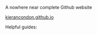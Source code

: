 A nowhere near complete Github website

<a href="http://kierancondon.github.io">kierancondon.github.io</a>

Helpful guides:
<a href="https://24ways.org/2013/get-started-with-github-pages/"></a>

